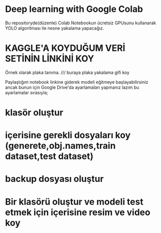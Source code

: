 # Deep learning with Google Colab
Bu repositoryde(düzenle) Colab Notebookun ücretsiz GPUsunu kullanarak YOLO algoritması ile nesne yakalama yapacağız.

# KAGGLE'A KOYDUĞUM VERİ SETİNİN LİNKİNİ KOY

Örnek olarak plaka tanıma. 
/// buraya plaka yakalama gifi koy 

Paylaştığım notebook linkine giderek modeli eğitmeye başlayabilirsiniz ancak bunun için Google Drive'da ayarlamaları yapmanız lazım bu ayarlamalar sırasıyla;
# klasör oluştur
# içerisine gerekli dosyaları koy (generete,obj.names,train dataset,test dataset)
# backup dosyası oluştur 
# Bir klasörü oluştur ve modeli test etmek için içerisine resim ve video koy  

